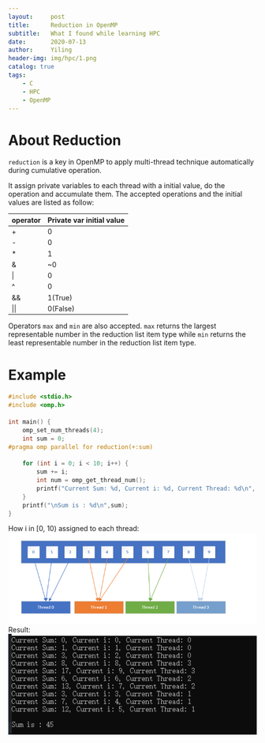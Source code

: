 ```yaml
---
layout:     post
title:      Reduction in OpenMP
subtitle:   What I found while learning HPC
date:       2020-07-13
author:     Yiling
header-img: img/hpc/1.png
catalog: true
tags:
    - C
    - HPC
    - OpenMP
---
```


# About Reduction

`reduction` is a key in OpenMP to apply multi-thread technique automatically during cumulative operation.

It assign private variables to each thread with a initial value, do the operation and accumulate them. The accepted operations and the initial values are listed as follow:

operator| Private var initial value
---- | ----
 + | 0
 - | 0
 * | 1
 & |~0
 \|| 0
 ^ | 0
 && | 1(True)
 \|\| | 0(False)

Operators `max` and `min` are also accepted. `max` returns the largest representable number in the reduction list item type while `min` returns the least representable number in the reduction list item type.

# Example

```c
#include <stdio.h>
#include <omp.h>

int main() {
	omp_set_num_threads(4);
	int sum = 0;
#pragma omp parallel for reduction(+:sum)

	for (int i = 0; i < 10; i++) {
		sum += i;
		int num = omp_get_thread_num();
		printf("Current Sum: %d, Current i: %d, Current Thread: %d\n", sum, i, num);
	}
	printf("\nSum is : %d\n",sum);
}
```

How i in [0, 10) assigned to each thread:
![](\img\hpc\reduction_2.png)
Result:
![](\img\hpc\reduction_res1.png)